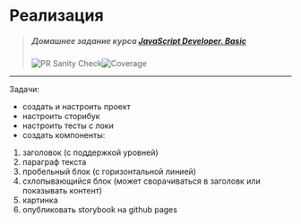# Реализация

> ##### Домашнее задание курса **[JavaScript Developer. Basic](https://otus.ru/lessons/javascript-basic/?int_source=courses_catalog&int_term=programming)**
>
> ![PR Sanity Check](https://github.com/lliriq77/otus--hw41-react/actions/workflows/sanity-check.yml/badge.svg)![Coverage](https://github.com/lliriq77/otus--hw41-react/actions/workflows/coverage.yml/badge.svg)

---

Задачи:

- создать и настроить проект
- настроить сторибук
- настроить тесты с локи
- создать компоненты:

1. заголовок (с поддержкой уровней)
2. параграф текста
3. пробельный блок (с горизонтальной линией)
4. схлопывающийся блок (может сворачиваться в заголовк или показывать контент)
5. картинка
6. опубликовать storybook на github pages
